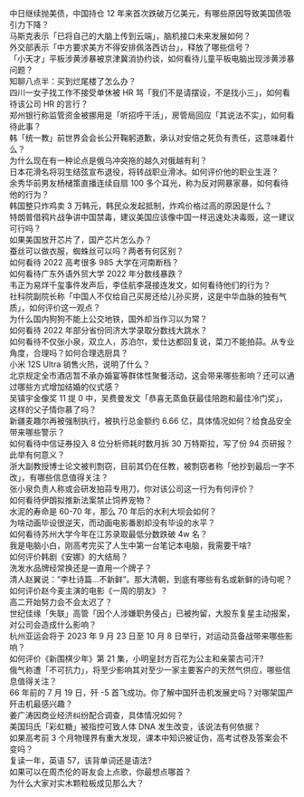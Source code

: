 中日继续抛美债，中国持仓 12 年来首次跌破万亿美元，有哪些原因导致美国债吸引力下降？  
马斯克表示「已将自己的大脑上传到云端」，脑机接口未来发展如何？  
外交部表示「中方要求美方不得安排佩洛西访台」，释放了哪些信号？  
「小天才」平板涉黄涉暴被京津冀消协约谈，如何看待儿童平板电脑出现涉黄涉暴问题？  
知聊八点半：买到烂尾楼了怎么办？  
四川一女子找工作不接受单休被 HR 骂「我们不是请摆设，不是找小三」，如何看待该公司 HR 的言行？  
郑州银行称监管资金被挪用是「听招呼干活」，房管局回应「其说法不实」，如何看待此事？  
韩「统一教」前世界会会长公开鞠躬道歉，承认对安倍之死负有责任，这意味着什么？  
为什么现在有一种论点是俄乌冲突拖的越久对俄越有利？  
日本花滑名将羽生结弦宣布退役，将转战职业滑冰。如何评价他的职业生涯？  
余秀华前男友杨槠策直播连续自扇 100 多个耳光，称为反对网暴家暴，如何看待他的行为？  
韩国整只炸鸡卖 3 万韩元，韩民众发起抵制，炸鸡价格过高的原因是什么？  
特朗普借鸦片战争讲中国禁毒，建议美国应该像中国一样迅速处决毒贩，这一建议可行吗？  
如果美国放开芯片了，国产芯片怎么办？  
蚕丝可以做衣服，蜘蛛丝可以吗？两者有何区别？  
如何看待 2022 高考很多 985 大学在河南断档？  
如何看待广东外语外贸大学 2022 年分数线暴跌？  
韦正为易烊千玺事件发声后，李佳航李晟接连发文，如何看待他们的行为？  
社科院副院长称「中国人不仅给自己买房还给儿孙买房，这是中华血脉的独有气质」，如何评价这一观点？  
为什么国内狗狗不能上公交地铁，国外却当作习以为常？  
如何看待 2022 年部分省份同济大学录取分数线大跳水？  
如何看待不仅张小泉，双立人，苏泊尔，爱仕达都回复说，菜刀不能拍蒜。从专业角度，合理吗？如何合理选厨具？  
小米 12S Ultra 销售火热，说明了什么？  
北京规定全市酒店暂不承办婚宴等群体性聚餐活动，这会带来哪些影响？还可以通过哪些方式增加结婚的仪式感？  
吴镇宇金像奖 11 提 0 中，吴费曼发文「恭喜无蒸鱼获最佳陪跑和最佳冷门奖」，这样的父子情你慕了吗？  
新疆麦趣尔再被强制执行，被执行总金额约 6.66 亿，具体情况如何？给食品安全带来哪些警示？  
如何看待中信证券投入 8 位分析师耗时数月拆 30 万特斯拉，写了份 94 页研报？ 此举有何意义？  
浙大副教授博士论文被判剽窃，目前其仍在任教，被剽窃者称「他抄到最后一字不改」，有哪些信息值得关注？  
张小泉负责人称或会研发拍蒜专用刀，你对该公司这一行为有何评价？  
如何看待伊朗拟推新法案禁止饲养宠物？  
水泥的寿命是 60-70 年，那么 70 年后的水利大坝会如何？  
为啥动画毕设很逆天，而动画电影番剧却没有毕设的水平？  
如何看待苏州大学今年在江苏录取最低分数跌破 4w 名？  
我是电脑小白，刚高考完买了人生中第一台笔记本电脑，我需要干啥?  
如何评价韩剧《安娜》的大结局？  
洗发水品牌经常换还是一直用一个牌子？  
清人赵翼说：”李杜诗篇…不新鲜”。那大清朝，到底有哪些有名或新鲜的诗句呢？  
如何评价赵今麦主演的电影《一周的朋友》？  
高二开始努力会不会太迟了？  
世纪佳缘「失联」高管「因个人涉嫌职务侵占」已被拘留，大股东复星主动报案，对公司会造成什么影响？  
杭州亚运会将于 2023 年 9 月 23 日至 10 月 8 日举行，对运动员备战带来哪些影响？  
如何评价《新围棋少年》第 21 集，小明皇封方百花为公主和亲蒙古可汗?  
俄气称遭「不可抗力」，将至少影响其对至少一家主要客户的天然气供应，哪些信息值得关注？  
66 年前的 7 月 19 日，歼 -5 首飞成功。你了解中国歼击机发展史吗？对哪架国产歼击机最感兴趣？  
姜广涛因商业经济纠纷配合调查，具体情况如何？  
美国玛氏「彩虹糖」被指控可致人体 DNA 发生改变，该说法有何依据？  
如果高考前 3 个月物理界有重大发现，课本中知识被证伪，高考试卷及答案会不变吗？  
复读一年，英语 57，该背单词还是语法?  
如果可以在周杰伦的哥友会上点歌，你最想点哪首？  
为什么大家对实木颗粒板成见那么大？  
